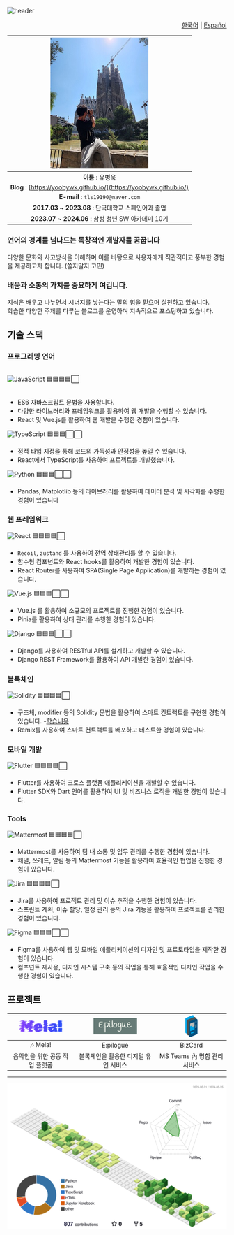 ![header](https://capsule-render.vercel.app/api?type=waving&color=auto&height=300&section=header&text=YooByWk's%20Github!&fontSize=50)

<div align="right">

[한국어](./blob/master/README.md) | [Español](./blob/master/README.es.md)

</div>

<div align='center'>

| ![Profile Image](./20220806_155118.jpg) |
|:---:|
| **이름** : 유병욱 |
| **Blog** : [https://yoobywk.github.io/](https://yoobywk.github.io/) |
| **E-mail** : `tls19190@naver.com` |
| **2017.03 ~ 2023.08** : 단국대학교 스페인어과 졸업 |
| **2023.07 ~ 2024.06** : 삼성 청년 SW 아카데미 10기 |
    
</div>

### 언어의 경계를 넘나드는 독창적인 개발자를 꿈꿉니다

다양한 문화와 사고방식을 이해하며 이를 바탕으로 사용자에게 직관적이고 풍부한 경험을 제공하고자 합니다.
(쓸지말지 고민)

### 배움과 소통의 가치를 중요하게 여깁니다.

지식은 배우고 나누면서 시너지를 낳는다는 말의 힘을 믿으며 실천하고 있습니다.  
학습한 다양한 주제를 다루는 블로그를 운영하며 지속적으로 포스팅하고 있습니다.

## 기술 스택

### 프로그래밍 언어

<div style='display: flex; align-items: center;'>

![JavaScript](https://img.shields.io/badge/JavaScript-F7DF1E?style=flat-square&logo=JavaScript&logoColor=black)
🟦🟦🟦🟦⬜

</div>

- ES6 자바스크립트 문법을 사용합니다.
- 다양한 라이브러리와 프레임워크를 활용하여 웹 개발을 수행할 수 있습니다.
- React 및 Vue.js를 활용하여 웹 개발을 수행한 경험이 있습니다.

![TypeScript](https://img.shields.io/badge/TypeScript-3178C6?style=flat-square&logo=TypeScript&logoColor=white)
🟦🟦🟦⬜⬜

- 정적 타입 지정을 통해 코드의 가독성과 안정성을 높일 수 있습니다.
- React에서 TypeScript를 사용하여 프로젝트를 개발했습니다. 

![Python](https://img.shields.io/badge/Python-3776AB?style=flat-square&logo=Python&logoColor=white)
🟦🟦🟦⬜⬜

- Pandas, Matplotlib 등의 라이브러리를 활용하여 데이터 분석 및 시각화를 수행한 경험이 있습니다


### 웹 프레임워크

![React](https://img.shields.io/badge/React-61DAFB?style=flat-square&logo=React&logoColor=white)
🟦🟦🟦🟦⬜

- `Recoil`, `zustand` 를 사용하여 전역 상태관리를 할 수 있습니다.
- 함수형 컴포넌트와 React hooks를 활용하여 개발한 경험이 있습니다. 
- React Router를 사용하여 SPA(Single Page Application)를 개발하는 경험이 있습니다.

![Vue.js](https://img.shields.io/badge/Vue.js-4FC08D?style=flat-square&logo=Vue.js&logoColor=white)
🟦🟦🟦⬜⬜
- Vue.js 를 활용하여 소규모의 프로젝트를 진행한 경험이 있습니다. 
- Pinia를 활용하여 상태 관리를 수행한 경험이 있습니다.


![Django](https://img.shields.io/badge/Django-092E20?style=flat-square&logo=Django&logoColor=white)
🟦🟦🟦⬜⬜

- Django를 사용하여 RESTful API를 설계하고 개발할 수 있습니다.
- Django REST Framework를 활용하여 API 개발한 경험이 있습니다.

### 블록체인

![Solidity](https://img.shields.io/badge/Solidity-363636?style=flat-square&logo=Solidity&logoColor=white)
🟦🟦🟦🟦⬜

- 구조체, modifier 등의 Solidity 문법을 활용하여 스마트 컨트랙트를 구현한 경험이 있습니다. -[학습내용](https://yoobywk.github.io/blockchain/smart%20contract/2024/03/05/smartCont1.html)
- Remix를 사용하여 스마트 컨트랙트를 배포하고 테스트한 경험이 있습니다.

### 모바일 개발

![Flutter](https://img.shields.io/badge/Flutter-02569B?style=flat-square&logo=Flutter&logoColor=white)
🟦🟦🟦🟦⬜

- Flutter를 사용하여 크로스 플랫폼 애플리케이션을 개발할 수 있습니다.
- Flutter SDK와 Dart 언어를 활용하여 UI 및 비즈니스 로직을 개발한 경험이 있습니다.

### Tools

![Mattermost](https://img.shields.io/badge/Mattermost-0072C6?style=flat-square&logo=Mattermost&logoColor=white) 🟦🟦🟦🟦⬜

- Mattermost를 사용하여 팀 내 소통 및 업무 관리를 수행한 경험이 있습니다.
- 채널, 쓰레드, 알림 등의 Mattermost 기능을 활용하여 효율적인 협업을 진행한 경험이 있습니다.

![Jira](https://img.shields.io/badge/Jira-0052CC?style=flat-square&logo=Jira&logoColor=white)
🟦🟦🟦🟦⬜

- Jira를 사용하여 프로젝트 관리 및 이슈 추적을 수행한 경험이 있습니다.
- 스프린트 계획, 이슈 할당, 일정 관리 등의 Jira 기능을 활용하여 프로젝트를 관리한 경험이 있습니다.

![Figma](https://img.shields.io/badge/Figma-F24E1E?style=flat-square&logo=Figma&logoColor=white)
🟦🟦🟦⬜⬜

- Figma를 사용하여 웹 및 모바일 애플리케이션의 디자인 및 프로토타입을 제작한 경험이 있습니다.
- 컴포넌트 재사용, 디자인 시스템 구축 등의 작업을 통해 효율적인 디자인 작업을 수행한 경험이 있습니다.

## 프로젝트

| <a href="./blob/master/Mela.md"><img src="./assets/mela.png" width="100"/></a>  | <a href="./blob/master/Epilogue.md"><img src="./assets/Epilogue.png" width="100"/></a> | <a href="./blob/master/BizCard.md"><img src="./assets/BizCard.png" height="50"/></a> |
| :---------: | :------------: | :------------: |
|   🎶 Mela!    |     E:pilogue      |     BizCard      |
| 음악인을 위한 공동 작업 플랫폼 | 블록체인을 활용한 디지털 유언 서비스 | MS Teams 內 명함 관리 서비스 |

---

![](./profile-3d-contrib/profile-green-animate.svg)
